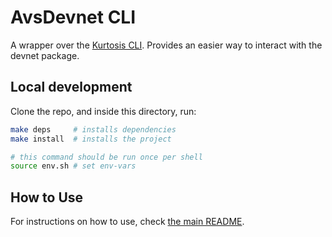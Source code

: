 # AvsDevnet CLI

A wrapper over the [Kurtosis CLI](https://docs.kurtosis.com/cli).
Provides an easier way to interact with the devnet package.

## Local development

Clone the repo, and inside this directory, run:

```sh
make deps     # installs dependencies
make install  # installs the project

# this command should be run once per shell
source env.sh # set env-vars
```

## How to Use

For instructions on how to use, check [the main README](../README.md).

